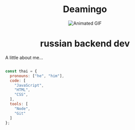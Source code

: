 <h1 align="center">Deamingo</h1>



<div align="center">

![Animated GIF](https://i.pinimg.com/originals/c3/df/eb/c3dfeb977477e5db6442f102d7b3cba6.gif)

</div>

<h1 align="center">russian backend dev</h1>

<p align="left">A little about me...</p>

```javascript

const thai = {
  pronouns: ["he", "him"],
  code: [
    "JavaScript",
    "HTML",
    "CSS",
  ],
  tools: [
    "Node",
    "Git"
  ]
};

```
